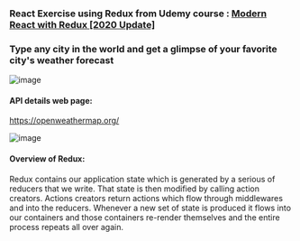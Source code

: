 ###  React Exercise using Redux from Udemy course : <a href="https://www.udemy.com/course/react-redux/?LSNPUBID=JVFxdTr9V80&ranEAID=JVFxdTr9V80&ranMID=39197&ranSiteID=JVFxdTr9V80-tIb0tmQSS6dQ.EtYaBIDmw">Modern React with Redux [2020 Update]</a>

### Type any city in the world and get a glimpse of your favorite city's weather forecast
![image](https://user-images.githubusercontent.com/55360078/82143072-7adfb980-9841-11ea-866b-7f737af926d1.png)



#### API details web page:
https://openweathermap.org/

![image](https://user-images.githubusercontent.com/55360078/82143056-57b50a00-9841-11ea-8bf4-0339b751e7c5.png)

#### Overview of Redux:

Redux contains our application state which is generated by a serious of reducers that we write. That state is then modified by calling action creators. Actions creators return actions which flow through middlewares and into the reducers. Whenever a new set of state is produced it flows into our containers and those containers re-render themselves and the entire process repeats all over again.
